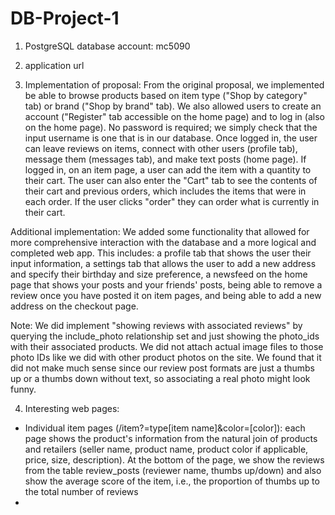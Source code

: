 # DB-Project-1

1. PostgreSQL database account: mc5090

2. application url

3. Implementation of proposal: From the original proposal, we implemented be able to browse products based on item type ("Shop by category" tab) or brand ("Shop by brand" tab). We also allowed users to create an account ("Register" tab accessible on the home page) and to log in (also on the home page). No password is required; we simply check that the input username is one that is in our database. Once logged in, the user can leave reviews on items, connect with other users (profile tab), message them (messages tab), and make text posts (home page). If logged in, on an item page, a user can add the item with a quantity to their cart. The user can also enter the "Cart" tab to see the contents of their cart and previous orders, which includes the items that were in each order. If the user clicks "order" they can order what is currently in their cart.

Additional implementation: We added some functionality that allowed for more comprehensive interaction with the database and a more logical and completed web app. This includes: a profile tab that shows the user their input information, a settings tab that allows the user to add a new address and specify their birthday and size preference, a newsfeed on the home page that shows your posts and your friends' posts, being able to remove a review once you have posted it on item pages, and being able to add a new address on the checkout page.

Note: We did implement "showing reviews with associated reviews" by querying the include_photo relationship set and just showing the photo_ids with their associated products. We did not attach actual image files to those photo IDs like we did with other product photos on the site. We found that it did not make much sense since our review post formats are just a thumbs up or a thumbs down without text, so associating a real photo might look funny.

4. Interesting web pages:
- Individual item pages (/item?=type[item name]&color=[color]): each page shows the product's information from the natural join of products and retailers (seller name, product name, product color if applicable, price, size, description). At the bottom of the page, we show the reviews from the table review_posts (reviewer name, thumbs up/down) and also show the average score of the item, i.e., the proportion of thumbs up to the total number of reviews
- 
